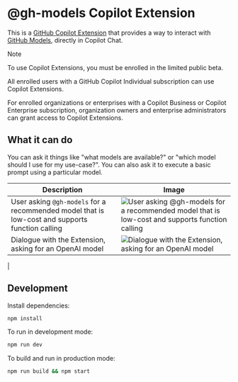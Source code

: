 # @gh-models Copilot Extension

This is a [GitHub Copilot Extension](https://docs.github.com/en/copilot/using-github-copilot/using-extensions-to-integrate-external-tools-with-copilot-chat) that provides a way to interact with [GitHub Models](https://github.blog/news-insights/product-news/introducing-github-models/), directly in Copilot Chat.

> [!NOTE]
> To use Copilot Extensions, you must be enrolled in the limited public beta.
> 
> All enrolled users with a GitHub Copilot Individual subscription can use Copilot Extensions.
> 
> For enrolled organizations or enterprises with a Copilot Business or Copilot Enterprise subscription, organization owners and enterprise administrators can grant access to Copilot Extensions.

## What it can do

You can ask it things like "what models are available?" or "which model should I use for my use-case?". You can also ask it to execute a basic prompt using a particular model.

| Description | Image |
| --- |--- |
| User asking `@gh-models` for a recommended model that is low-cost and supports function calling | ![User asking @gh-models for a recommended model that is low-cost and supports function calling](https://github.com/user-attachments/assets/aed29aa3-2056-44c5-8c7b-e8ef7ffa3301) |
| Dialogue with the Extension, asking for an OpenAI model | ![Dialogue with the Extension, asking for an OpenAI model](https://github.com/user-attachments/assets/f08b23a9-7f2c-4da7-b764-7220dcda9408) |
| 

## Development

Install dependencies:

```bash
npm install
```

To run in development mode:

```bash
npm run dev
```

To build and run in production mode:

```bash
npm run build && npm start
```
